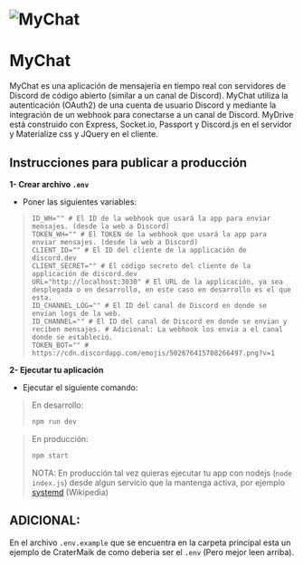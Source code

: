 # ![MyChat](https://i.imgur.com/CAGI9V6.png)

# MyChat
MyChat es una aplicación de mensajería en tiempo real con servidores de Discord de código abierto (similar a un canal de Discord). MyChat utiliza la autenticación (OAuth2) de una cuenta de usuario Discord y mediante la integración de un webhook para conectarse a un canal de Discord. MyDrive está construido con Express, Socket.io, Passport y Discord.js en el servidor y Materialize css y JQuery en el cliente.

## Instrucciones para publicar a producción

**1- Crear archivo `.env`**
- Poner las siguientes variables:

> ```ENV
> ID_WH="" # El ID de la webhook que usará la app para enviar mensajes. (desde la web a Discord)
> TOKEN_WH="" # El TOKEN de la webhook que usará la app para enviar mensajes. (desde la web a Discord)
> CLIENT_ID="" # El ID del cliente de la applicación de discord.dev
> CLIENT_SECRET="" # El código secreto del cliente de la applicación de discord.dev
> URL="http://localhost:3030" # El URL de la applicación, ya sea desplegada o en desarrollo, en este caso en desarrollo es el que esta.
> ID_CHANNEL_LOG="" # El ID del canal de Discord en donde se envian logs de la web.
> ID_CHANNEL="" # El ID del canal de Discord en donde se envian y reciben mensajes. # Adicional: La webhook los envia a el canal donde se estableció.
> TOKEN_BOT="" # https://cdn.discordapp.com/emojis/502676415708266497.png?v=1
> ```

**2- Ejecutar tu aplicación**
- Ejecutar el siguiente comando:
> En desarrollo:
> ```bash
> npm run dev
> ```

> En producción:
> ```bash
> npm start
> ```
> NOTA: En producción tal vez quieras ejecutar tu app con nodejs (`node index.js`) desde algun servicio que la mantenga activa, por ejemplo [systemd](https://en.wikipedia.org/wiki/Systemd) (Wikipedia)

## ADICIONAL:
En el archivo `.env.example` que se encuentra en la carpeta principal esta un ejemplo de CraterMaik de como deberia ser el `.env` (Pero mejor leen arriba).
